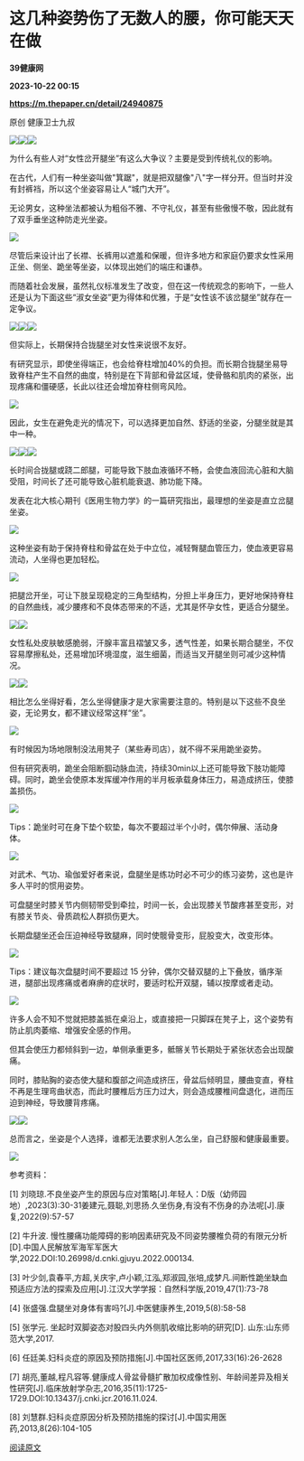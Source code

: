 # 这几种姿势伤了无数人的腰，你可能天天在做
**39健康网**

**2023-10-22 00:15**

**https://m.thepaper.cn/detail/24940875**

原创 健康卫士九叔

![](https://imagepphcloud.thepaper.cn/pph/image/274/225/408.jpg)![](https://imagepphcloud.thepaper.cn/pph/image/274/225/409.jpg)![](https://imagepphcloud.thepaper.cn/pph/image/274/225/410.jpg)

为什么有些人对“女性岔开腿坐”有这么大争议？主要是受到传统礼仪的影响。

在古代，人们有一种坐姿叫做"箕踞"，就是把双腿像"八"字一样分开。但当时并没有封裤裆，所以这个坐姿容易让人“城门大开”。

无论男女，这种坐法都被认为粗俗不雅、不守礼仪，甚至有些傲慢不敬，因此就有了双手垂坐这种防走光坐姿。

![](https://imagepphcloud.thepaper.cn/pph/image/274/225/413.jpg)

尽管后来设计出了长襟、长裤用以遮羞和保暖，但许多地方和家庭仍要求女性采用正坐、侧坐、跪坐等坐姿，以体现出她们的端庄和谦恭。

而随着社会发展，虽然礼仪标准发生了改变，但在这一传统观念的影响下，一些人还是认为下面这些“淑女坐姿”更为得体和优雅，于是“女性该不该岔腿坐”就存在一定争议。

![](https://imagepphcloud.thepaper.cn/pph/image/274/225/415.jpg)![](https://imagepphcloud.thepaper.cn/pph/image/274/225/416.jpg)![](https://imagepphcloud.thepaper.cn/pph/image/274/225/417.jpg)

但实际上，长期保持合拢腿坐对女性来说很不友好。

有研究显示，即使坐得端正，也会给脊柱增加40%的负担。而长期合拢腿坐易导致脊柱产生不自然的曲度，特别是在下背部和骨盆区域，使骨骼和肌肉的紧张，出现疼痛和僵硬感，长此以往还会增加脊柱侧弯风险。

![](https://imagepphcloud.thepaper.cn/pph/image/274/225/418.jpg)

因此，女生在避免走光的情况下，可以选择更加自然、舒适的坐姿，分腿坐就是其中一种。

![](https://imagepphcloud.thepaper.cn/pph/image/274/225/419.jpg)![](https://imagepphcloud.thepaper.cn/pph/image/274/225/421.jpg)![](https://imagepphcloud.thepaper.cn/pph/image/274/225/423.jpg)

长时间合拢腿或跷二郎腿，可能导致下肢血液循环不畅，会使血液回流心脏和大脑受阻，时间长了还可能导致心脏机能衰退、肺功能下降。

发表在北大核心期刊《医用生物力学》的一篇研究指出，最理想的坐姿是直立岔腿坐姿。

![](https://imagepphcloud.thepaper.cn/pph/image/274/225/427.jpg)

这种坐姿有助于保持脊柱和骨盆在处于中立位，减轻臀腿血管压力，使血液更容易流动，人坐得也更加轻松。

![](https://imagepphcloud.thepaper.cn/pph/image/274/225/431.jpg)

把腿岔开坐，可让下肢呈现稳定的三角型结构，分担上半身压力，更好地保持脊柱的自然曲线，减少腰疼和不良体态带来的不适，尤其是怀孕女性，更适合分腿坐。

![](https://imagepphcloud.thepaper.cn/pph/image/274/225/433.jpg)![](https://imagepphcloud.thepaper.cn/pph/image/274/225/437.jpg)

女性私处皮肤敏感脆弱，汗腺丰富且褶皱又多，透气性差，如果长期合腿坐，不仅容易摩擦私处，还易增加环境湿度，滋生细菌，而适当叉开腿坐则可减少这种情况。

![](https://imagepphcloud.thepaper.cn/pph/image/274/225/440.jpg)![](https://imagepphcloud.thepaper.cn/pph/image/274/225/444.jpg)

相比怎么坐得好看，怎么坐得健康才是大家需要注意的。特别是以下这些不良坐姿，无论男女，都不建议经常这样“坐”。

![](https://imagepphcloud.thepaper.cn/pph/image/274/225/448.jpg)

有时候因为场地限制没法用凳子（某些寿司店），就不得不采用跪坐姿势。

但有研究表明，跪坐会阻断腘动脉血流，持续30min以上还可能导致下肢功能障碍。同时，跪坐会使原本发挥缓冲作用的半月板承载身体压力，易造成挤压，使膝盖损伤。

![](https://imagepphcloud.thepaper.cn/pph/image/274/225/451.jpg)

Tips：跪坐时可在身下垫个软垫，每次不要超过半个小时，偶尔伸展、活动身体。

![](https://imagepphcloud.thepaper.cn/pph/image/274/225/454.jpg)

对武术、气功、瑜伽爱好者来说，盘腿坐是练功时必不可少的练习姿势，这也是许多人平时的惯用姿势。

可盘腿坐时膝关节内侧韧带受到牵拉，时间一长，会出现膝关节酸疼甚至变形，对有膝关节炎、骨质疏松人群损伤更大。

长期盘腿坐还会压迫神经导致腿麻，同时使髋骨变形，屁股变大，改变形体。

![](https://imagepphcloud.thepaper.cn/pph/image/274/225/455.jpg)

Tips：建议每次盘腿时间不要超过 15 分钟，偶尔交替双腿的上下叠放，循序渐进，腿部出现疼痛或者麻痹的症状时，要适时松开双腿，辅以按摩或者走动。

![](https://imagepphcloud.thepaper.cn/pph/image/274/225/456.jpg)

许多人会不知不觉就把膝盖抵在桌沿上，或直接把一只脚踩在凳子上，这个姿势有防止肌肉萎缩、增强安全感的作用。

但其会使压力都倾斜到一边，单侧承重更多，骶髂关节长期处于紧张状态会出现酸痛。

同时，膝贴胸的姿态使大腿和腹部之间造成挤压，骨盆后倾明显，腰曲变直，脊柱不再是生理弯曲状态，而此时腰椎后方压力过大，则会造成腰椎间盘退化，进而压迫到神经，导致腰背疼痛。

![](https://imagepphcloud.thepaper.cn/pph/image/274/225/457.jpg)![](https://imagepphcloud.thepaper.cn/pph/image/274/225/459.jpg)

总而言之，坐姿是个人选择，谁都无法要求别人怎么坐，自己舒服和健康最重要。

![](https://imagepphcloud.thepaper.cn/pph/image/274/225/461.jpg)

参考资料：

\[1\] 刘晓琼.不良坐姿产生的原因与应对策略\[J\].年轻人：D版（幼师园地）,2023(3):30-31姜建元,聂聪,刘思扬.久坐伤身,有没有不伤身的办法呢\[J\].康复,2022(9):57-57

\[2\] 牛升波. 慢性腰痛功能障碍的影响因素研究及不同姿势腰椎负荷的有限元分析\[D\].中国人民解放军海军军医大学,2022.DOI:10.26998/d.cnki.gjuyu.2022.000134.

\[3\] 叶少剑,袁春平,方超,关庆宇,卢小颖,江泓,郑淑园,张培,成梦凡.间断性跪坐缺血预适应方法的探索及应用\[J\].江汉大学学报：自然科学版,2019,47(1):73-78

\[4\] 张盛强.盘腿坐对身体有害吗?\[J\].中医健康养生,2019,5(8):58-58

\[5\] 张学元. 坐起时双脚姿态对股四头内外侧肌收缩比影响的研究\[D\]. 山东:山东师范大学,2017.

\[6\] 任廷美.妇科炎症的原因及预防措施\[J\].中国社区医师,2017,33(16):26-2628

\[7\] 胡亮,董越,程凡容等.健康成人骨盆骨髓扩散加权成像性别、年龄间差异及相关性研究\[J\].临床放射学杂志,2016,35(11):1725-1729.DOI:10.13437/j.cnki.jcr.2016.11.024.

\[8\] 刘慧群.妇科炎症原因分析及预防措施的探讨\[J\].中国实用医药,2013,8(26):104-105

[阅读原文](http://mp.weixin.qq.com/s?__biz=MjM5NzE3OTUyMA==&mid=2650532457&idx=1&sn=01cc2aa11c8e4d0e229bc6b9cfb61f14)